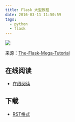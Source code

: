 ```yaml
---
title: Flask 大型教程
date: 2016-03-11 11:50:59
tags:
  - python
  - flask
---
```


![](http://www.pythondoc.com/img/flaskmega.png)

来源：[The-Flask-Mega-Tutorial](https://github.com/sixu05202004/The-Flask-Mega-Tutorial)

<!--more-->

## 在线阅读 ##

+ [在线阅读](http://www.pythondoc.com/flask-mega-tutorial/index.html)

## 下载 ##

+ [RST格式](https://github.com/sixu05202004/The-Flask-Mega-Tutorial/archive/master.zip)